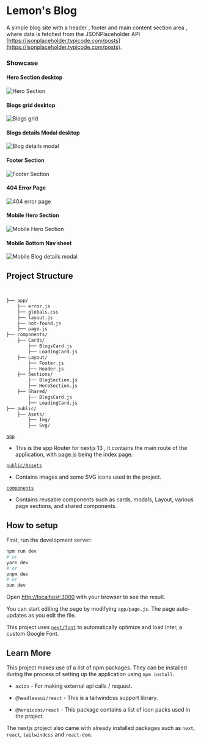
# Lemon's Blog
A simple blog site with a header , footer and main content section area , where data is fetched from the JSONPlaceholder API [https://jsonplaceholder.typicode.com/posts](https://jsonplaceholder.typicode.com/posts).

### Showcase

#### Hero Section desktop
![Hero Section](https://github.com/philemon1112/Adsparo-task/blob/main/public/Assets/Img/DesktopHero.png)

#### Blogs grid desktop
![Blogs grid](https://github.com/philemon1112/Adsparo-task/blob/main/public/Assets/Img/DesktopBlogsGrid.png)

#### Blogs details Modal desktop
![Blog details modal](https://github.com/philemon1112/Adsparo-task/blob/main/public/Assets/Img/DesktopModal.png)

#### Footer Section 
![Footer Section](https://github.com/philemon1112/Adsparo-task/blob/main/public/Assets/Img/FooterSection.png)

#### 404 Error Page 
![404 error page](https://github.com/philemon1112/Adsparo-task/blob/main/public/Assets/Img/NotFoundPage.png)

#### Mobile Hero Section 
![Mobile Hero Section](https://github.com/philemon1112/Adsparo-task/blob/main/public/Assets/Img/MobileHero.png)

#### Mobile Bottom Nav sheet 
![Mobile Blog details modal](https://github.com/philemon1112/Adsparo-task/blob/main/public/Assets/Img/MobileModal.png)

## Project Structure

```bash


├── app/
    ├── error.js
    ├── globals.css
    ├── layout.js
    ├── not-found.js
    ├── page.js
├── components/
    ├── Cards/
        ├── BlogsCard.js
        ├── LoadingCard.js
    ├── Layout/
        ├── Footer.js
        ├── Header.js
    ├── Sections/
        ├── BlogSection.js
        ├── HeroSection.js
    ├── Shared/
        ├── BlogsCard.js
        ├── LoadingCard.js
├── public/
    ├── Asets/
        ├── Img/
        ├── Svg/


```

[`app`]("/app")
- This is the app Router for nextjs 13 , it contains the main route of the application, with page.js being the index page.

[`public/Assets`]("./public/Assets")

- Contains images and some SVG icons used in the project.

[`components`]("/components")

- Contains reusable components such as cards, modals, Layout, various page sections, and shared components.




## How to setup

First, run the development server:

```bash
npm run dev
# or
yarn dev
# or
pnpm dev
# or
bun dev
```

Open [http://localhost:3000](http://localhost:3000) with your browser to see the result.

You can start editing the page by modifying `app/page.js`. The page auto-updates as you edit the file.

This project uses [`next/font`](https://nextjs.org/docs/basic-features/font-optimization) to automatically optimize and load Inter, a custom Google Font.

## Learn More

This project makes use of a list of npm packages. They can be installed during the process of setting up the application using `npm install`.

- `axios` - For making external api calls / request.

- `@headlessui/react` - This is a tailwindcss support library.  

- `@heroicons/react` -  This package contains a list of icon packs used in the project.

The nextjs project also came with already installed packages such as `next`, `react`, `tailwindcss` and `react-dom`.



